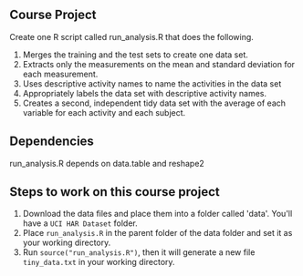 ## Course Project

Create one R script called run_analysis.R that does the following.

1. Merges the training and the test sets to create one data set.
2. Extracts only the measurements on the mean and standard deviation for each measurement.
3. Uses descriptive activity names to name the activities in the data set
4. Appropriately labels the data set with descriptive activity names.
5. Creates a second, independent tidy data set with the average of each variable for each activity and each subject.

## Dependencies

 run_analysis.R depends on  data.table and reshape2

## Steps to work on this course project

1. Download the data files and place them into a folder called 'data'. You'll have a ```UCI HAR Dataset``` folder.
2. Place ```run_analysis.R``` in the parent folder of the data folder and set it as your working directory.
3. Run ```source("run_analysis.R")```, then it will generate a new file ```tiny_data.txt``` in your working directory.
